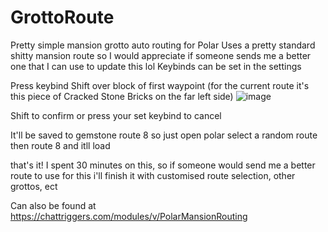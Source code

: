 # GrottoRoute
Pretty simple mansion grotto auto routing for Polar
Uses a pretty standard shitty mansion route so I would appreciate if someone sends me a better one that I can use to update this lol
Keybinds can be set in the settings

Press keybind
Shift over block of first waypoint (for the current route it's this piece of Cracked Stone Bricks on the far left side)
![image](https://github.com/user-attachments/assets/95b131bb-a8cf-463b-bc90-2b73299fafd4)

Shift to confirm or press your set keybind to cancel

It'll be saved to gemstone route 8 so just open polar select a random route then route 8 and itll load

that's it!
I spent 30 minutes on this, so if someone would send me a better route to use for this i'll finish it with customised route selection, other grottos, ect

Can also be found at https://chattriggers.com/modules/v/PolarMansionRouting
